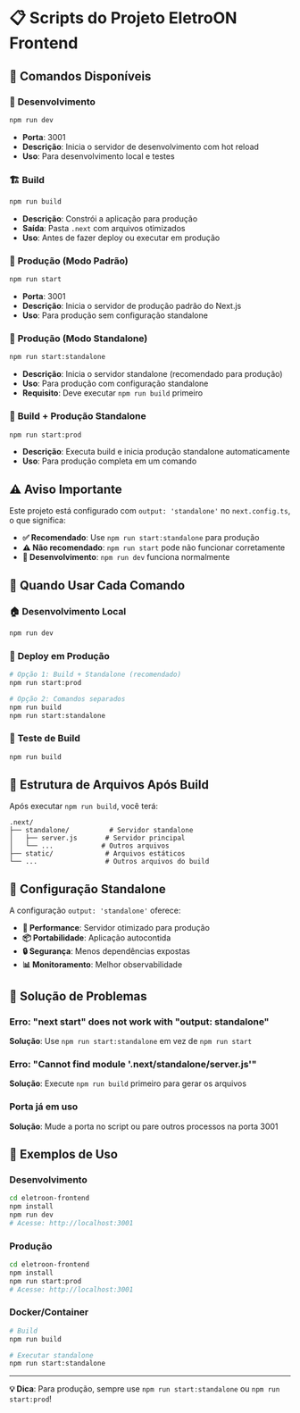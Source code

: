 # 📋 Scripts do Projeto EletroON Frontend

## 🚀 Comandos Disponíveis

### 🔧 **Desenvolvimento**
```bash
npm run dev
```
- **Porta**: 3001
- **Descrição**: Inicia o servidor de desenvolvimento com hot reload
- **Uso**: Para desenvolvimento local e testes

### 🏗️ **Build**
```bash
npm run build
```
- **Descrição**: Constrói a aplicação para produção
- **Saída**: Pasta `.next` com arquivos otimizados
- **Uso**: Antes de fazer deploy ou executar em produção

### 🚀 **Produção (Modo Padrão)**
```bash
npm run start
```
- **Porta**: 3001
- **Descrição**: Inicia o servidor de produção padrão do Next.js
- **Uso**: Para produção sem configuração standalone

### 🚀 **Produção (Modo Standalone)**
```bash
npm run start:standalone
```
- **Descrição**: Inicia o servidor standalone (recomendado para produção)
- **Uso**: Para produção com configuração standalone
- **Requisito**: Deve executar `npm run build` primeiro

### 🚀 **Build + Produção Standalone**
```bash
npm run start:prod
```
- **Descrição**: Executa build e inicia produção standalone automaticamente
- **Uso**: Para produção completa em um comando

## ⚠️ **Aviso Importante**

Este projeto está configurado com `output: 'standalone'` no `next.config.ts`, o que significa:

- **✅ Recomendado**: Use `npm run start:standalone` para produção
- **⚠️ Não recomendado**: `npm run start` pode não funcionar corretamente
- **🔧 Desenvolvimento**: `npm run dev` funciona normalmente

## 🎯 **Quando Usar Cada Comando**

### 🏠 **Desenvolvimento Local**
```bash
npm run dev
```

### 🚀 **Deploy em Produção**
```bash
# Opção 1: Build + Standalone (recomendado)
npm run start:prod

# Opção 2: Comandos separados
npm run build
npm run start:standalone
```

### 🧪 **Teste de Build**
```bash
npm run build
```

## 📁 **Estrutura de Arquivos Após Build**

Após executar `npm run build`, você terá:

```
.next/
├── standalone/          # Servidor standalone
│   ├── server.js       # Servidor principal
│   └── ...            # Outros arquivos
├── static/             # Arquivos estáticos
└── ...                 # Outros arquivos do build
```

## 🔧 **Configuração Standalone**

A configuração `output: 'standalone'` oferece:

- **🚀 Performance**: Servidor otimizado para produção
- **📦 Portabilidade**: Aplicação autocontida
- **🔒 Segurança**: Menos dependências expostas
- **📊 Monitoramento**: Melhor observabilidade

## 🚨 **Solução de Problemas**

### **Erro: "next start" does not work with "output: standalone"**

**Solução**: Use `npm run start:standalone` em vez de `npm run start`

### **Erro: "Cannot find module '.next/standalone/server.js'"**

**Solução**: Execute `npm run build` primeiro para gerar os arquivos

### **Porta já em uso**

**Solução**: Mude a porta no script ou pare outros processos na porta 3001

## 📝 **Exemplos de Uso**

### **Desenvolvimento**
```bash
cd eletroon-frontend
npm install
npm run dev
# Acesse: http://localhost:3001
```

### **Produção**
```bash
cd eletroon-frontend
npm install
npm run start:prod
# Acesse: http://localhost:3001
```

### **Docker/Container**
```bash
# Build
npm run build

# Executar standalone
npm run start:standalone
```

---

**💡 Dica**: Para produção, sempre use `npm run start:standalone` ou `npm run start:prod`!
